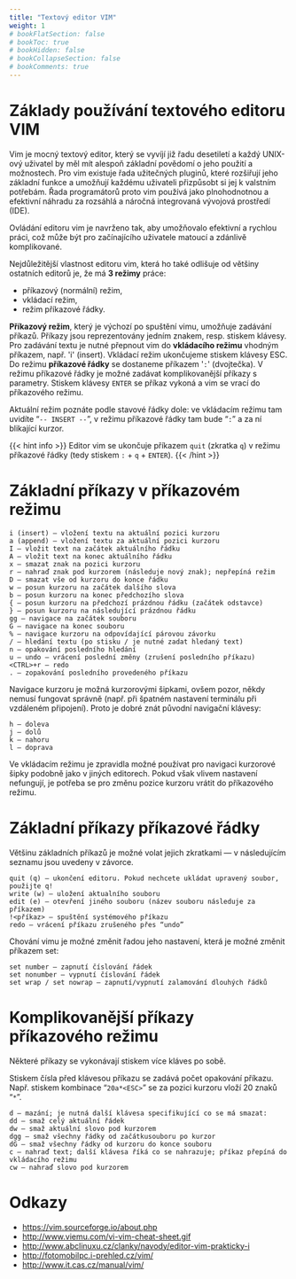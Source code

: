 ```yaml
---
title: "Textový editor VIM"
weight: 1
# bookFlatSection: false
# bookToc: true
# bookHidden: false
# bookCollapseSection: false
# bookComments: true
---
```


# Základy používání textového editoru VIM
Vim je mocný textový editor, který se vyvíjí již řadu desetiletí a každý
UNIX-ový uživatel by měl mít alespoň základní povědomí o jeho použití a
možnostech. Pro vim existuje řada užitečných pluginů, které rozšiřují jeho
základní funkce a umožňují každému uživateli přizpůsobt si jej k valstním
potřebám. Řada programátorů proto vim používá jako plnohodnotnou a efektivní
náhradu za rozsáhlá a náročná integrovaná vývojová prostředí (IDE).

Ovládání editoru vim je navrženo tak, aby umožňovalo efektivní a rychlou práci,
což může být pro začínajícího uživatele matoucí a zdánlivě komplikované.

Nejdůležitější vlastnost editoru vim, která ho také odlišuje od většiny
ostatních editorů je, že má **3 režimy** práce:
- příkazový (normální) režim,
- vkládací režim,
- režim příkazové řádky.

**Příkazový režim**, který je výchozí po spuštění vimu, umožňuje zadávání
příkazů. Příkazy jsou reprezentovány jedním znakem, resp. stiskem klávesy. Pro
zadávání textu je nutné přepnout vim do **vkládacího režimu** vhodným příkazem,
např. 'i' (insert). Vkládací režim ukončujeme stiskem klávesy ESC. Do režimu
**příkazové řádky** se dostaneme příkazem '`:`' (dvojtečka). V režimu příkazové
řádky je možné zadávat komplikovanější příkazy s parametry. Stiskem klávesy
`ENTER` se příkaz vykoná a vim se vrací do příkazového režimu.

Aktuální režim poznáte podle stavové řádky dole: ve vkládacím režimu tam
uvidíte “`-- INSERT --`”, v režimu příkazové řádky tam bude “`:`” a za ní
blikající kurzor.

{{< hint info >}}
Editor vim se ukončuje příkazem `quit` (zkratka `q`) v režimu příkazové řádky
(tedy stiskem `:` + `q` + `ENTER`).
{{< /hint >}}

# Základní příkazy v příkazovém režimu

    i (insert) — vložení textu na aktuální pozici kurzoru
    a (append) — vložení textu za aktuální pozici kurzoru
    I — vložit text na začátek aktuálního řádku
    A — vložit text na konec aktuálního řádku
    x — smazat znak na pozici kurzoru
    r — nahraď znak pod kurzorem (následuje nový znak); nepřepíná režim
    D — smazat vše od kurzoru do konce řádku
    w — posun kurzoru na začátek dalšího slova
    b — posun kurzoru na konec předchozího slova
    { — posun kurzoru na předchozí prázdnou řádku (začátek odstavce)
    } — posun kurzoru na následující prázdnou řádku
    gg — navigace na začátek souboru
    G — navigace na konec souboru
    % — navigace kurzoru na odpovídající párovou závorku
    / — hledání textu (po stisku / je nutné zadat hledaný text)
    n — opakování posledního hledání
    u — undo — vrácení poslední změny (zrušení posledního příkazu)
    <CTRL>+r — redo
    . — zopakování posledního provedeného příkazu

Navigace kurzoru je možná kurzorovými šipkami, ovšem pozor, někdy nemusí
fungovat správně (např. při špatném nastavení terminálu při vzdáleném
připojení). Proto je dobré znát původní navigační klávesy:

    h — doleva
    j — dolů
    k — nahoru
    l — doprava

Ve vkládacím režimu je zpravidla možné používat pro navigaci kurzorové šipky
podobně jako v jiných editorech. Pokud však vlivem nastavení nefungují, je
potřeba se pro změnu pozice kurzoru vrátit do příkazového režimu.

# Základní příkazy příkazové řádky
Většinu základních příkazů je možné volat jejich zkratkami — v následujícím
seznamu jsou uvedeny v závorce.

    quit (q) — ukončení editoru. Pokud nechcete ukládat upravený soubor, použijte q!
    write (w) — uložení aktualního souboru
    edit (e) — otevření jiného souboru (název souboru následuje za příkazem)
    !<příkaz> — spuštění systémového příkazu
    redo — vrácení příkazu zrušeného přes “undo”

Chování vimu je možné změnit řadou jeho nastavení, která je možné změnit
příkazem set:

    set number — zapnutí číslování řádek
    set nonumber — vypnutí číslování řádek
    set wrap / set nowrap — zapnutí/vypnutí zalamování dlouhých řádků

# Komplikovanější příkazy příkazového režimu
Některé příkazy se vykonávají stiskem více kláves po sobě.

Stiskem čísla před klávesou příkazu se zadává počet opakování příkazu. Např.
stiskem kombinace “`20a*<ESC>`” se za pozici kurzoru vloží 20 znaků “`*`”.

    d — mazání; je nutná další klávesa specifikující co se má smazat:
    dd — smaž celý aktuální řádek
    dw — smaž aktuální slovo pod kurzorem
    dgg — smaž všechny řádky od začátkusouboru po kurzor
    dG — smaž všechny řádky od kurzoru do konce souboru
    c — nahraď text; další klávesa říká co se nahrazuje; příkaz přepíná do vkládacího režimu
    cw — nahraď slovo pod kurzorem

# Odkazy
- https://vim.sourceforge.io/about.php
- http://www.viemu.com/vi-vim-cheat-sheet.gif
- http://www.abclinuxu.cz/clanky/navody/editor-vim-prakticky-i
- http://fotomobilpc.i-prehled.cz/vim/
- http://www.it.cas.cz/manual/vim/

